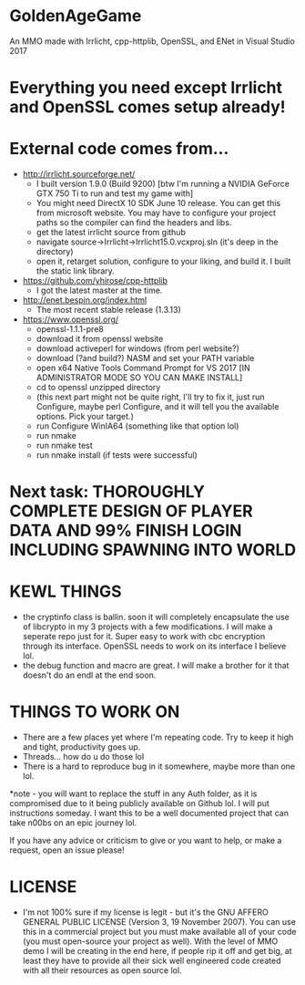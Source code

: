 # GoldenAgeGame
An MMO made with Irrlicht, cpp-httplib, OpenSSL, and ENet in Visual Studio 2017

# Everything you need except Irrlicht and OpenSSL comes setup already!

# External code comes from...
- http://irrlicht.sourceforge.net/
  - I built version 1.9.0 (Build 9200) [btw I'm running a NVIDIA GeForce GTX 750 Ti to run and test my game with]
  - You might need DirectX 10 SDK June 10 release. You can get this from microsoft website. You may have to configure your project paths so the compiler can find the headers and libs.
  - get the latest irrlicht source from github
  - navigate source->Irrlicht->Irrlicht15.0.vcxproj.sln (it's deep in the directory)
  - open it, retarget solution, configure to your liking, and build it. I built the static link library.
- https://github.com/yhirose/cpp-httplib
  - I got the latest master at the time.
- http://enet.bespin.org/index.html
  - The most recent stable release (1.3.13)
- https://www.openssl.org/
  - openssl-1.1.1-pre8
  - download it from openssl website
  - download activeperl for windows (from perl website?)
  - download (?and build?) NASM and set your PATH variable
  - open x64 Native Tools Command Prompt for VS 2017 [IN ADMINISTRATOR MODE SO YOU CAN MAKE INSTALL]
  - cd to openssl unzipped directory
  - (this next part might not be quite right, I'll try to fix it, just run Configure, maybe perl Configure, and it will tell you the available options. Pick your target.)
  - run Configure WinIA64 (something like that option lol)
  - run nmake
  - run nmake test
  - run nmake install (if tests were successful)

# Next task: THOROUGHLY COMPLETE DESIGN OF PLAYER DATA AND 99% FINISH LOGIN INCLUDING SPAWNING INTO WORLD

# KEWL THINGS
- the cryptinfo class is ballin. soon it will completely encapsulate the use of libcrypto in my 3 projects with a few modifications. I will make a seperate repo just for it. Super easy to work with cbc encryption through its interface. OpenSSL needs to work on its interface I believe lol.
- the debug function and macro are great. I will make a brother for it that doesn't do an endl at the end soon.

# THINGS TO WORK ON
- There are a few places yet where I'm repeating code. Try to keep it high and tight, productivity goes up.
- Threads... how do u do those lol
- There is a hard to reproduce bug in it somewhere, maybe more than one lol.

*note - you will want to replace the stuff in any Auth folder, as it is compromised due to it being publicly available on Github lol. I will put instructions someday. I want this to be a well documented project that can take n00bs on an epic journey lol.

If you have any advice or criticism to give or you want to help, or make a request, open an issue please!

# LICENSE
- I'm not 100% sure if my license is legit - but it's the GNU AFFERO GENERAL PUBLIC LICENSE (Version 3, 19 November 2007). You can use this in a commercial project but you must make available all of your code (you must open-source your project as well). With the level of MMO demo I will be creating in the end here, if people rip it off and get big, at least they have to provide all their sick well engineered code created with all their resources as open source lol.
